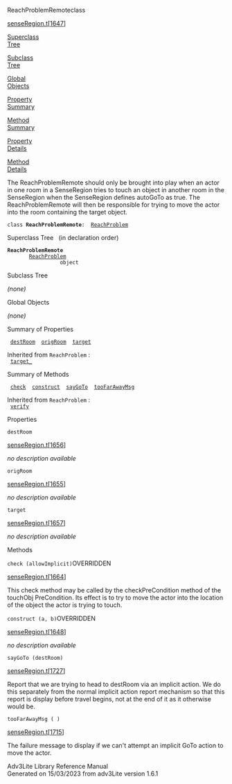 <span class="title">ReachProblemRemote</span><span class="type">class</span>

[senseRegion.t](../file/senseRegion.t.html)\[[1647](../source/senseRegion.t.html#1647)\]

[Superclass  
Tree](#_SuperClassTree_)

[Subclass  
Tree](#_SubClassTree_)

[Global  
Objects](#_ObjectSummary_)

[Property  
Summary](#_PropSummary_)

[Method  
Summary](#_MethodSummary_)

[Property  
Details](#_Properties_)

[Method  
Details](#_Methods_)

<div class="fdesc">

The ReachProblemRemote should only be brought into play when an actor in
one room in a SenseRegion tries to touch an object in another room in
the SenseRegion when the SenseRegion defines autoGoTo as true. The
ReachProblemRemote will then be responsible for trying to move the actor
into the room containing the target object.

`class `**`ReachProblemRemote`**` :   `[`ReachProblem`](../object/ReachProblem.html)

</div>

<span id="_SuperClassTree_"></span>

<div class="mjhd">

<span class="hdln">Superclass Tree</span>   (in declaration order)

</div>

**`ReachProblemRemote`**  
`         `[`ReachProblem`](../object/ReachProblem.html)  
`                 object`  
<span id="_SubClassTree_"></span>

<div class="mjhd">

<span class="hdln">Subclass Tree</span>  

</div>

*(none)* <span id="_ObjectSummary_"></span>

<div class="mjhd">

<span class="hdln">Global Objects</span>  

</div>

*(none)* <span id="_PropSummary_"></span>

<div class="mjhd">

<span class="hdln">Summary of Properties</span>  

</div>

` `[`destRoom`](#destRoom)`  `[`origRoom`](#origRoom)`  `[`target`](#target)`  `

Inherited from `ReachProblem` :  
` `[`target_`](../object/ReachProblem.html#target_)`  `

<span id="_MethodSummary_"></span>

<div class="mjhd">

<span class="hdln">Summary of Methods</span>  

</div>

` `[`check`](#check)`  `[`construct`](#construct)`  `[`sayGoTo`](#sayGoTo)`  `[`tooFarAwayMsg`](#tooFarAwayMsg)`  `

Inherited from `ReachProblem` :  
` `[`verify`](../object/ReachProblem.html#verify)`  `

<span id="_Properties_"></span>

<div class="mjhd">

<span class="hdln">Properties</span>  

</div>

<span id="destRoom"></span>

`destRoom`

[senseRegion.t](../file/senseRegion.t.html)\[[1656](../source/senseRegion.t.html#1656)\]

<div class="desc">

*no description available*

</div>

<span id="origRoom"></span>

`origRoom`

[senseRegion.t](../file/senseRegion.t.html)\[[1655](../source/senseRegion.t.html#1655)\]

<div class="desc">

*no description available*

</div>

<span id="target"></span>

`target`

[senseRegion.t](../file/senseRegion.t.html)\[[1657](../source/senseRegion.t.html#1657)\]

<div class="desc">

*no description available*

</div>

<span id="_Methods_"></span>

<div class="mjhd">

<span class="hdln">Methods</span>  

</div>

<span id="check"></span>

`check (allowImplicit)`<span class="rem">OVERRIDDEN</span>

[senseRegion.t](../file/senseRegion.t.html)\[[1664](../source/senseRegion.t.html#1664)\]

<div class="desc">

This check method may be called by the checkPreCondition method of the
touchObj PreCondition. Its effect is to try to move the actor into the
location of the object the actor is trying to touch.

</div>

<span id="construct"></span>

`construct (a, b)`<span class="rem">OVERRIDDEN</span>

[senseRegion.t](../file/senseRegion.t.html)\[[1648](../source/senseRegion.t.html#1648)\]

<div class="desc">

*no description available*

</div>

<span id="sayGoTo"></span>

`sayGoTo (destRoom)`

[senseRegion.t](../file/senseRegion.t.html)\[[1727](../source/senseRegion.t.html#1727)\]

<div class="desc">

Report that we are trying to head to destRoom via an implicit action. We
do this separately from the normal implicit action report mechanism so
that this report is display before travel begins, not at the end of it
as it otherwise would be.

</div>

<span id="tooFarAwayMsg"></span>

`tooFarAwayMsg ( )`

[senseRegion.t](../file/senseRegion.t.html)\[[1715](../source/senseRegion.t.html#1715)\]

<div class="desc">

The failure message to display if we can't attempt an implicit GoTo
action to move the actor.

</div>

<div class="ftr">

Adv3Lite Library Reference Manual  
Generated on 15/03/2023 from adv3Lite version 1.6.1

</div>
